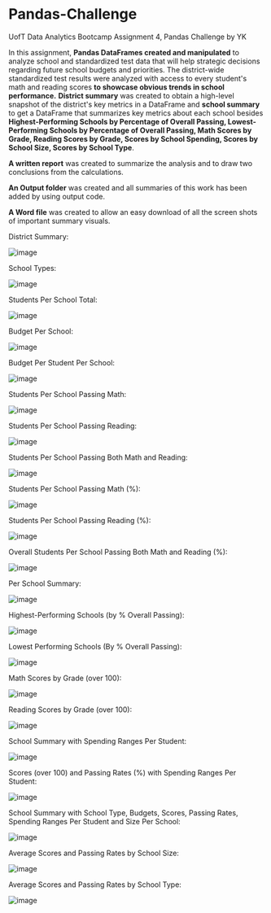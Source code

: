# Pandas-Challenge 
UofT Data Analytics Bootcamp Assignment 4, Pandas Challenge by YK

In this assignment, **Pandas DataFrames created and manipulated** to analyze school and standardized test data that will help strategic decisions regarding future school budgets and priorities.
The district-wide standardized test results were analyzed with access to every student's math and reading scores **to showcase obvious trends in school performance.**
**District summary** was created to obtain a high-level snapshot of the district's key metrics in a DataFrame and **school summary** to get a DataFrame that summarizes key metrics about each school besides **Highest-Performing Schools by Percentage of Overall Passing, Lowest-Performing Schools by Percentage of Overall Passing, Math Scores by Grade, Reading Scores by Grade, Scores by School Spending, Scores by School Size, Scores by School Type**.

**A written report** was created to summarize the analysis and to draw two conclusions from the calculations.

**An Output folder** was created and all summaries of this work has been added by using output code.

**A Word file** was created to allow an easy download of all the screen shots of important summary visuals.

District Summary:

![image](https://github.com/YargKlnc/pandas-challenge/assets/142269763/4d484ea4-6fd2-48af-969b-30ec20f74e00)

School Types:

![image](https://github.com/YargKlnc/pandas-challenge/assets/142269763/8ae72ac8-3bfc-416c-86e3-7df33144cf96)

Students Per School Total:

![image](https://github.com/YargKlnc/pandas-challenge/assets/142269763/c79b3bdd-dcb3-4317-a1aa-a0d44c8acb9f)

Budget Per School:

![image](https://github.com/YargKlnc/pandas-challenge/assets/142269763/e289d99d-0cf7-48d4-93ce-1ef2517afdaa)

Budget Per Student Per School:

![image](https://github.com/YargKlnc/pandas-challenge/assets/142269763/364d8141-45ee-43da-959a-905839647b5b)

Students Per School Passing Math:

![image](https://github.com/YargKlnc/pandas-challenge/assets/142269763/4b8ce5e4-a34d-433a-af85-0c6a3d1ed074)

Students Per School Passing Reading:

![image](https://github.com/YargKlnc/pandas-challenge/assets/142269763/3d098c7d-ea0f-478d-b826-f8971855655d)

Students Per School Passing Both Math and Reading:

![image](https://github.com/YargKlnc/pandas-challenge/assets/142269763/0daf53e9-d2ba-417b-b7dc-b57b9129143e)

Students Per School Passing Math (%):

![image](https://github.com/YargKlnc/pandas-challenge/assets/142269763/4d5a9304-25f8-4349-a750-e64b6be7a6a3)

Students Per School Passing Reading (%):

![image](https://github.com/YargKlnc/pandas-challenge/assets/142269763/0e0296a9-fcc8-4592-a52c-3fa5ca853b6e)

Overall Students Per School Passing Both Math and Reading (%):

![image](https://github.com/YargKlnc/pandas-challenge/assets/142269763/12092a73-f2bb-464b-a1b6-a9aa3128561a)

Per School Summary:

![image](https://github.com/YargKlnc/pandas-challenge/assets/142269763/cf3f101c-f7c9-409f-9f4b-4ec3026e419a)

Highest-Performing Schools (by % Overall Passing):

![image](https://github.com/YargKlnc/pandas-challenge/assets/142269763/466e6800-c583-4826-93c4-8443bcdcdf00)

Lowest Performing Schools (By % Overall Passing):

![image](https://github.com/YargKlnc/pandas-challenge/assets/142269763/32adff96-f094-4eed-997a-be2fcd1611e7)

Math Scores by Grade (over 100):

![image](https://github.com/YargKlnc/pandas-challenge/assets/142269763/4868f434-8243-44a9-bd8d-729a8908fec4)

Reading Scores by Grade (over 100):

![image](https://github.com/YargKlnc/pandas-challenge/assets/142269763/dd26054f-0333-4220-b167-8b6292603f9e)

School Summary with Spending Ranges Per Student:

![image](https://github.com/YargKlnc/pandas-challenge/assets/142269763/0dbd008a-c52f-4df3-ad69-c9dbac7589e2)

Scores (over 100) and Passing Rates (%) with Spending Ranges Per Student:

![image](https://github.com/YargKlnc/pandas-challenge/assets/142269763/b5a496e8-ef64-4ca8-8198-b6db6f6acfd0)

School Summary with School Type, Budgets, Scores, Passing Rates, Spending Ranges Per Student and Size Per School:

![image](https://github.com/YargKlnc/pandas-challenge/assets/142269763/5bfac95e-61a2-4714-8602-655d7d8186f5)

Average Scores and Passing Rates by School Size:

![image](https://github.com/YargKlnc/pandas-challenge/assets/142269763/02be2fe6-80ce-4603-ae64-0c398d410d88)

Average Scores and Passing Rates by School Type:

![image](https://github.com/YargKlnc/pandas-challenge/assets/142269763/9fad9b7a-9bae-43b8-ab15-7fcd429c1c61)
